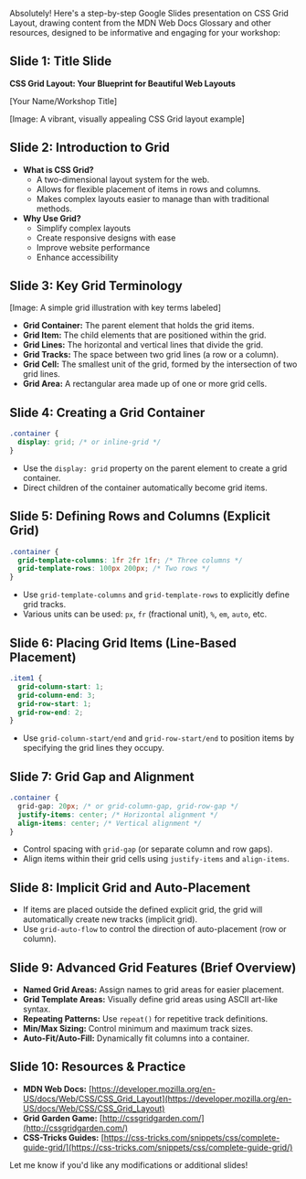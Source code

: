 Absolutely! Here's a step-by-step Google Slides presentation on CSS Grid Layout, drawing content from the MDN Web Docs Glossary and other resources, designed to be informative and engaging for your workshop:

## Slide 1: Title Slide

**CSS Grid Layout: Your Blueprint for Beautiful Web Layouts**

[Your Name/Workshop Title]

[Image: A vibrant, visually appealing CSS Grid layout example]

## Slide 2: Introduction to Grid

- **What is CSS Grid?**
  - A two-dimensional layout system for the web.
  - Allows for flexible placement of items in rows and columns.
  - Makes complex layouts easier to manage than with traditional methods.
- **Why Use Grid?**
  - Simplify complex layouts
  - Create responsive designs with ease
  - Improve website performance
  - Enhance accessibility

## Slide 3: Key Grid Terminology

[Image: A simple grid illustration with key terms labeled]

- **Grid Container:** The parent element that holds the grid items.
- **Grid Item:** The child elements that are positioned within the grid.
- **Grid Lines:** The horizontal and vertical lines that divide the grid.
- **Grid Tracks:** The space between two grid lines (a row or a column).
- **Grid Cell:** The smallest unit of the grid, formed by the intersection of two grid lines.
- **Grid Area:** A rectangular area made up of one or more grid cells.

## Slide 4: Creating a Grid Container

```css
.container {
  display: grid; /* or inline-grid */
}
```

- Use the `display: grid` property on the parent element to create a grid container.
- Direct children of the container automatically become grid items.

## Slide 5: Defining Rows and Columns (Explicit Grid)

```css
.container {
  grid-template-columns: 1fr 2fr 1fr; /* Three columns */
  grid-template-rows: 100px 200px; /* Two rows */
}
```

- Use `grid-template-columns` and `grid-template-rows` to explicitly define grid tracks.
- Various units can be used: `px`, `fr` (fractional unit), `%`, `em`, `auto`, etc.

## Slide 6: Placing Grid Items (Line-Based Placement)

```css
.item1 {
  grid-column-start: 1;
  grid-column-end: 3;
  grid-row-start: 1;
  grid-row-end: 2;
}
```

- Use `grid-column-start/end` and `grid-row-start/end` to position items by specifying the grid lines they occupy.

## Slide 7: Grid Gap and Alignment

```css
.container {
  grid-gap: 20px; /* or grid-column-gap, grid-row-gap */
  justify-items: center; /* Horizontal alignment */
  align-items: center; /* Vertical alignment */
}
```

- Control spacing with `grid-gap` (or separate column and row gaps).
- Align items within their grid cells using `justify-items` and `align-items`.

## Slide 8: Implicit Grid and Auto-Placement

- If items are placed outside the defined explicit grid, the grid will automatically create new tracks (implicit grid).
- Use `grid-auto-flow` to control the direction of auto-placement (row or column).

## Slide 9: Advanced Grid Features (Brief Overview)

- **Named Grid Areas:** Assign names to grid areas for easier placement.
- **Grid Template Areas:** Visually define grid areas using ASCII art-like syntax.
- **Repeating Patterns:** Use `repeat()` for repetitive track definitions.
- **Min/Max Sizing:** Control minimum and maximum track sizes.
- **Auto-Fit/Auto-Fill:** Dynamically fit columns into a container.

## Slide 10: Resources & Practice

- **MDN Web Docs:** [https://developer.mozilla.org/en-US/docs/Web/CSS/CSS_Grid_Layout](https://developer.mozilla.org/en-US/docs/Web/CSS/CSS_Grid_Layout)
- **Grid Garden Game:** [http://cssgridgarden.com/](http://cssgridgarden.com/)
- **CSS-Tricks Guides:** [https://css-tricks.com/snippets/css/complete-guide-grid/](https://css-tricks.com/snippets/css/complete-guide-grid/)

Let me know if you'd like any modifications or additional slides!
